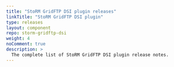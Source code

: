 ```yaml
---
title: "StoRM GridFTP DSI plugin releases"
linkTitle: "StoRM GridFTP DSI plugin"
type: releases
layout: component
repo: storm-gridftp-dsi
weight: 4
noComment: true
description: >
  The complete list of StoRM GridFTP DSI plugin release notes.
---
```

